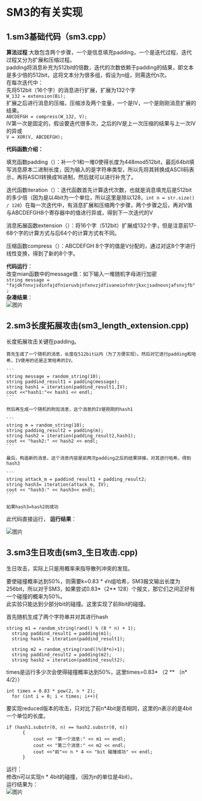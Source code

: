 # __SM3的有关实现__

## __1.sm3基础代码（sm3.cpp）__

  __算法过程__
  大致包含两个步骤，一个是信息填充padding，一个是迭代过程，迭代过程又分为扩展和压缩过程。  
  padding将消息补充为512bit的倍数，迭代的次数依赖于padding的结果，即文本是多少倍的512bit，这将文本分为很多组，假设为n组，则需迭代n次。  
  在每次迭代中：  
    先将512bit（16个字）的消息进行扩展，扩展为132个字  
    ```
    W_132 = extension(Bi);
    ```  
    扩展之后进行消息的压缩，压缩涉及两个变量，一个是IV，一个是刚刚消息扩展的结果。  
    ```
    ABCDEFGH = compress(W_132, V);
    ```  
    IV第一次是固定的，假设要迭代很多次，之后的IV是上一次压缩的结果与上一次IV的异或  
    ```
    V = XOR(V, ABCDEFGH);
    ```  
    
  __代码函数介绍：__
  
  填充函数padding（）：补一个1和一堆0使得长度为448mod512bit，最后64bit填写消息原本二进制长度，因为输入的是字符串类型，所以先将其转换成ASCII码表示，再将ASCII转换成16进制，然后就可以进行补充了。
  
  迭代函数iteration（）：迭代函数首先计算迭代次数，也就是消息填充后是512bit的多少倍（因为是以4bit为一个单位，所以这里是除以128，```int n = str.size() / 128```）在每一次迭代中，有消息扩展和压缩两个步骤，两个步骤之后，再对V值与ABCDEFGH8个寄存器中的值进行异或，得到下一次迭代的V

  消息拓展函数extension（）：将16个字（512bit）扩展成132个字，但是注意前17-68个字的计算方式与后64个的计算方式有不同。
  
  压缩函数compress（）：ABCDEFGH 8个字的值是V分配的，通过对这8个字进行线性变换，得到了新的8个字。
  
  __代码运行__：  
    改变mian函数中的message值：如下输入一堆随机字母进行加密  
    ```
    string message = "fajdkfnnvjsdinfajdfnieruvbjnfxnvzjdfivaneiofnhrjkxcjsadnovnjafsnvjfb"; 
    ```  
  __杂凑结果__：  
    ![图片](https://user-images.githubusercontent.com/105595225/181201891-92754346-b2a4-4b14-ad21-3d2ec4164233.png)  

## __2.sm3长度拓展攻击(sm3_length_extension.cpp)__  

  长度拓展攻击关键在padding。  
  
    首先生成了一个随机的消息，长度在512bit以内（为了方便实现）。然后对它进行padding和哈希，IV使用的还是正常哈希的IV。 
    
    ```
    string message = random_string(10);	  
    string paddind_result1 = padding(message);  
    string hash1 = iteration(paddind_result1,IV);  
    cout <<"hash1:"<< hash1 << endl;  
    ```  
    
    然后再生成一个随机的附加消息，这个消息的IV是刚刚的hash1  
    
    ```
    string m = random_string(10);
    string padding_result2 = padding(m);
    string hash2 = iteration(padding_result2,hash1); 
    cout << "hash2:" << hash2 << endl;
    ```  
    
    最后，构造新的消息，这个消息内容是前两次padding之后的结果拼接。对其进行哈希，得到hash3  
    
    ```
    string attack_m = paddind_result1 + padding_result2;
    string hash3= iteration(attack_m, IV);
    cout << "hash3:" << hash3<< endl;
    ```      
    
    如果hash3=hash2则成功  
    
  此代码直接运行，
  __运行结果__：  
  
  ![图片](https://user-images.githubusercontent.com/105595225/181204318-37126c39-a506-4231-bb2b-3b2e9a20aea4.png)  

## __3.sm3生日攻击(sm3_生日攻击.cpp)__  

  生日攻击，实际上只是用概率来指导散列冲突的发现。  
  
  要使碰撞概率达到50%，则需要k=0.83 * √n组哈希，SM3报文输出长度为256bit，所以对于SM3，如果尝试0.83*（2** 128）个报文，那它们之间正好有一个碰撞的概率为50%。   
  此实验只能达到少部分bit的碰撞。这里实现了前8bit的碰撞。
  
  首先随机生成了两个字符串并对其进行hash
  
  ```
  string m1 = random_string(rand() % (8 * n) + 1);
	string paddind_result1 = padding(m1);
	string hash1 = iteration(paddind_result1);

	string m2 = random_string(rand()%(8*n)+1);
	string paddind_result2 = padding(m2);
	string hash2 = iteration(paddind_result2);
  ```
  
  times是运行多少次会使得碰撞概率达到50%，这里times=0.83* （2 ** （n* 4/2）） 
  
  ```
  int times = 0.83 * pow(2, n * 2);
	for (int i = 0; i < times; i++){
  ```
  
  要实现reduced版本的攻击，只对比了前n*4bit是否相同，这里的n表示的是4bit一个单位的长度。
  
  ```
  if (hash1.substr(0, n) == hash2.substr(0, n))
		{
			cout << "第一个消息:" << m1 << endl;
			cout << "第二个消息:" << m2 << endl;
			cout <<"前"<< n * 4 << "bit 碰撞成功" << endl;
		}
  ```
  
  运行：  
    修改n可以实现n * 4bit的碰撞，（因为n的单位是4bit）。  
  运行结果为：  
  ![图片](https://user-images.githubusercontent.com/105595225/181213553-a9ad963c-e059-4ffe-bbbc-e74e9e926ada.png)
  
  
  

